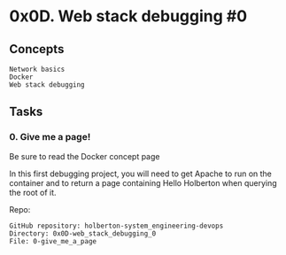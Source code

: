 # 0x0D. Web stack debugging #0
## Concepts

    Network basics
    Docker
    Web stack debugging

## Tasks
### 0. Give me a page! 
Be sure to read the Docker concept page

In this first debugging project, you will need to get Apache to run on the container and to return a page containing Hello Holberton when querying the root of it.


Repo:

    GitHub repository: holberton-system_engineering-devops
    Directory: 0x0D-web_stack_debugging_0
    File: 0-give_me_a_page


